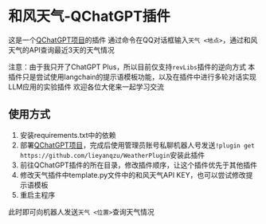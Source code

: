 # 和风天气-QChatGPT插件

这是一个[QChatGPT项目](https://github.com/RockChinQ/QChatGPT)的插件
通过命令在QQ对话框输入`天气 <地点>`，通过和风天气的API查询最近3天的天气情况

注意：由于我只开了ChatGPT Plus，所以目前仅支持`revLibs`插件的逆向方式
本插件只是尝试使用langchain的提示语模板功能，以及在插件中进行多轮对话实现LLM应用的实验插件
欢迎各位大佬来一起学习交流

## 使用方式

1. 安装requirements.txt中的依赖
1. 部署[QChatGPT项目](https://github.com/RockChinQ/QChatGPT)，完成后使用管理员账号私聊机器人号发送`!plugin get https://github.com/lieyanqzu/WeatherPlugin`安装此插件
2. 前往QChatGPT插件的所在目录，修改插件顺序，让这个插件优先于其他插件
3. 修改天气插件中template.py文件中的和风天气API KEY，也可以尝试修改提示语模板
4. 重启主程序

此时即可向机器人发送`天气 <位置>`查询天气情况